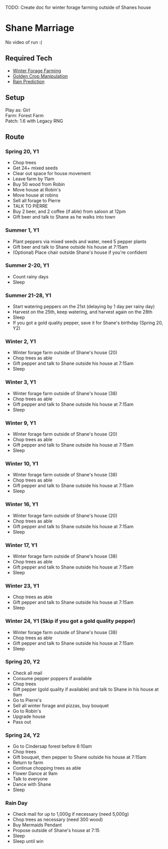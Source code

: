TODO: Create doc for winter forage farming outside of Shanes house


# Shane Marriage 

No video of run :(

## Required Tech
- [Winter Forage Farming](../../tech/winter_forage_farming.md)
- [Golden Crop Manipulation](../../tech/golden_crop_manipulation.md)
- [Rain Prediction](../../tech/rain_prediction.md)

## Setup

Play as: Girl  
Farm: Forest Farm  
Patch: 1.6 with Legacy RNG  

## Route

### Spring 20, Y1
- Chop trees
- Get 24+ mixed seeds
- Clear out space for house movement
- Leave farm by 11am
- Buy 50 wood from Robin
- Move house at Robin's
- Move house at robins
- Sell all forage to Pierre
- TALK TO PIERRE
- Buy 2 beer, and 2 coffee (if able) from saloon at 12pm
- Gift beer and talk to Shane as he walks into town

### Summer 1, Y1
- Plant peppers via mixed seeds and water, need 5 pepper plants
- Gift beer and talk to Shane outside his house at 7:15am
- (Optional) Place chair outside Shane's house if you're confident

### Summer 2-20, Y1
- Count rainy days
- Sleep

### Summer 21-28, Y1
- Start watering peppers on the 21st (delaying by 1 day per rainy day)
- Harvest on the 25th, keep watering, and harvest again on the 28th
- Sleep
- If you got a gold quality pepper, save it for Shane's birthday (Spring 20, Y2)

### Winter 2, Y1
- Winter forage farm outside of Shane's house (20)
- Chop trees as able
- Gift pepper and talk to Shane outside his house at 7:15am
- Sleep

### Winter 3, Y1
- Winter forage farm outside of Shane's house (38)
- Chop trees as able
- Gift pepper and talk to Shane outside his house at 7:15am
- Sleep

### Winter 9, Y1
- Winter forage farm outside of Shane's house (20)
- Chop trees as able
- Gift pepper and talk to Shane outside his house at 7:15am
- Sleep

### Winter 10, Y1
- Winter forage farm outside of Shane's house (38)
- Chop trees as able
- Gift pepper and talk to Shane outside his house at 7:15am
- Sleep

### Winter 16, Y1
- Winter forage farm outside of Shane's house (20)
- Chop trees as able
- Gift pepper and talk to Shane outside his house at 7:15am
- Sleep

### Winter 17, Y1
- Winter forage farm outside of Shane's house (38)
- Chop trees as able
- Gift pepper and talk to Shane outside his house at 7:15am
- Sleep

### Winter 23, Y1
- Chop trees as able
- Gift pepper and talk to Shane outside his house at 7:15am
- Sleep

### Winter 24, Y1 (Skip if you got a gold quality pepper)
- Winter forage farm outside of Shane's house (38)
- Chop trees as able
- Gift pepper and talk to Shane outside his house at 7:15am
- Sleep

### Spring 20, Y2
- Check all mail
- Consume pepper poppers if available
- Chop trees
- Gift pepper (gold quality if available) and talk to Shane in his house at 9am
- Go to Pierre's
- Sell all winter forage and pizzas, buy bouquet
- Go to Robin's
- Upgrade house
- Pass out

### Spring 24, Y2
- Go to Cindersap forest before 6:10am
- Chop trees
- Gift bouquet, then pepper to Shane outside his house at 7:15am
- Return to farm
- Continue chopping trees as able
- Flower Dance at 9am
- Talk to everyone
- Dance with Shane
- Sleep

### Rain Day
- Check mail for up to 1,000g if necessary (need 5,000g)
- Chop trees as necessary (need 300 wood)
- Buy Mermaids Pendant
- Propose outside of Shane's house at 7:15
- Sleep
- Sleep until win
